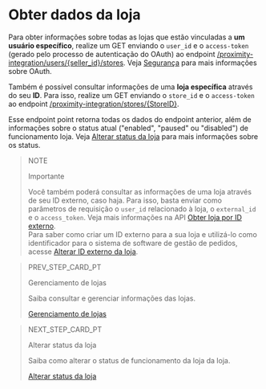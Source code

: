 # Obter dados da loja

Para obter informações sobre todas as lojas que estão vinculadas a **um usuário específico**, realize um GET enviando o `user_id` e o `access-token` (gerado pelo processo de autenticação do OAuth) ao endpoint [/proximity-integration/users/{seller_id}/stores](https://www.mercadopago[FAKER][URL][DOMAIN]/developers/pt/reference/mp_delivery/_proximity-integration_users_seller_id_stores/get). Veja [Segurança](https://www.mercadopago[FAKER][URL][DOMAIN]/developers/pt/guides/security/oauth/introduction) para mais informações sobre OAuth.

Também é possível consultar informações de uma **loja específica** através do seu **ID**. Para isso, realize um GET enviando o `store_id` e o `access-token` ao endpoint [/proximity-integration/stores/{StoreID}](https://www.mercadopago[FAKER][URL][DOMAIN]/developers/pt/reference/mp_delivery/_proximity-integration_stores_store_id/get). 

Esse endpoint point retorna todas os dados do endpoint anterior, além de informações sobre o status atual ("enabled", "paused" ou "disabled") de funcionamento loja. Veja [Alterar status da loja](https://www.mercadopago[FAKER][URL][DOMAIN]/developers/pt/guides/mp-delivery/print-order-receipt) para mais informações sobre os status.

> NOTE
>
> Importante
>
> Você também poderá consultar as informações de uma loja através de seu ID externo, caso haja. Para isso, basta enviar como parâmetros de requisição o `user_id` relacionado à loja, o `external_id` e o `access_token`. Veja mais informações na API [Obter loja por ID externo](https://www.mercadopago[FAKER][URL][DOMAIN]/developers/pt/reference/mp_delivery/_proximity-integration_users_SellerID_stores_external_id_ExternalID/get).
> </br>
> Para saber como criar um ID externo para a sua loja e utilizá-lo como identificador para o sistema de software de gestão de pedidos, acesse [Alterar ID externo da loja](https://www.mercadopago[FAKER][URL][DOMAIN]/developers/pt/guides/mp-delivery/change-store-external-id).

> PREV_STEP_CARD_PT
>
> Gerenciamento de lojas
>
> Saiba consultar e gerenciar informações das lojas.
>
> [Gerenciamento de lojas](https://www.mercadopago[FAKER][URL][DOMAIN]/developers/pt/guides/mp-delivery/store-management)

> NEXT_STEP_CARD_PT
>
> Alterar status da loja
>
> Saiba como alterar o status de funcionamento da loja da loja.
>
> [Alterar status da loja](https://www.mercadopago[FAKER][URL][DOMAIN]/developers/pt/guides/mp-delivery/change-store-status)